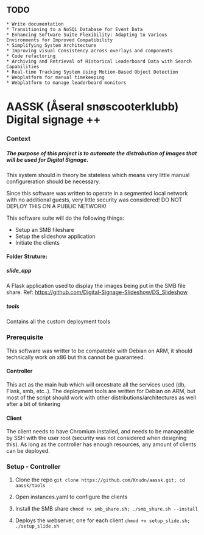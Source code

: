 ## TODO

	* Write documentation
	* Transitioning to a NoSQL Database for Event Data
	* Enhancing Software Suite Flexibility: Adapting to Various Environments for Improved Compatibility
	* Simplifying System Architecture
	* Improving visual Consistency across overlays and components
	* Code refactoring
	* Archiving and Retrieval of Historical Leaderboard Data with Search Capabilities
	* Real-time Tracking System Using Motion-Based Object Detection
	* Webplatform for manual timekeeping
	* Webplatform to manage leaderboard monitors


# AASSK (Åseral snøscooterklubb) Digital signage ++

### Context
##### The purpose of this project is to automate the distrobution of images that will be used for Digital Signage.

This system should in theory be stateless which means very little manual configureration should be necessary. 

Since this software was written to operate in a segmented local network with no additional guests, very little security was considered! DO NOT DEPLOY THIS ON A PUBLIC NETWORK! 

This software suite will do the following things:
- Setup an SMB fileshare
- Setup the slideshow application
- Initiate the clients

#### Folder Struture:

##### slide_app
A Flask application used to display the images being put in the SMB file share. 
Ref: https://github.com/Digital-Signage-Slideshow/DS_Slideshow
##### tools
Contains all the custom deployment tools
### Prerequisite

This software was writter to be compateble with Debian on ARM, it should technically work on x86 but this cannot be guaranteed.

#### Controller
This act as the main hub which will orcestrate all the services used (db, Flask, smb, etc..).
The deployment tools are written for Debian on ARM, but most of the script should work with other distributions/architectures as well after a bit of tinkering

#### Client
The client needs to have Chromium installed, and needs to be manageable by SSH with the user root (security was not considered when designing this). 
As long as the controller has enough resources, any amount of clients can be deployed.

### Setup - Controller

1. Clone the repo
`git clone https://github.com/Knudn/aassk.git; cd aassk/tools`
2. Open instances.yaml to configure the clients
2. Install the SMB share
`chmod +x smb_share.sh; ./smb_share.sh --install`

3. Deploys the webserver, one for each client
`chmod +x setup_slide.sh; ./setup_slide.sh`


